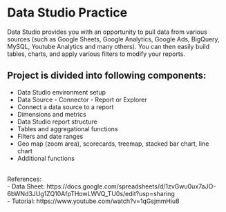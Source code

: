 # Data Studio Practice
Data Studio provides you with an opportunity to pull data from various sources (such as Google Sheets, Google Analytics, Google Ads, BigQuery, MySQL, Youtube Analytics and many others). You can then easily build tables, charts, and apply various filters to modify your reports.
<br>
## Project is divided into following components:
- Data Studio environment setup
- Data Source - Connector - Report or Explorer
- Connect a data source to a report
- Dimensions and metrics
- Data Studio report structure
- Tables and aggregational functions
- Filters and date ranges
- Geo map (zoom area), scorecards, treemap, stacked bar chart, line chart
- Additional functions
<br>
References:<br>
- Data Sheet: https://docs.google.com/spreadsheets/d/1zvGwu0ux7aJO-6bWNd3JUg1ZQ10AfpTHowLWVQ_TU0s/edit?usp=sharing <br>
- Tutorial: https://www.youtube.com/watch?v=1qGsjmmHiu8
